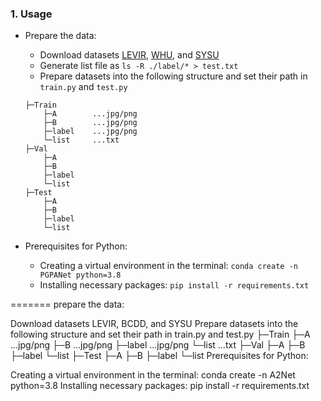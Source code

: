 ### 1. Usage
+ Prepare the data:
    - Download datasets [LEVIR](https://justchenhao.github.io/LEVIR/), [WHU](https://study.rsgis.whu.edu.cn/pages/download/building_dataset.html), and [SYSU](https://github.com/liumency/SYSU-CD)
    - Generate list file as `ls -R ./label/* > test.txt`
    - Prepare datasets into the following structure and set their path in `train.py` and `test.py`
    ```
    ├─Train
        ├─A        ...jpg/png
        ├─B        ...jpg/png
        ├─label    ...jpg/png
        └─list     ...txt
    ├─Val
        ├─A
        ├─B
        ├─label
        └─list
    ├─Test
        ├─A
        ├─B
        ├─label
        └─list
    ```
    
+ Prerequisites for Python:
    - Creating a virtual environment in the terminal: `conda create -n PGPANet python=3.8`
    - Installing necessary packages: `pip install -r requirements.txt `

=======
prepare the data:

Download datasets LEVIR, BCDD, and SYSU
Prepare datasets into the following structure and set their path in train.py and test.py
├─Train
    ├─A        ...jpg/png
    ├─B        ...jpg/png
    ├─label    ...jpg/png
    └─list     ...txt
├─Val
    ├─A
    ├─B
    ├─label
    └─list
├─Test
    ├─A
    ├─B
    ├─label
    └─list
Prerequisites for Python:

Creating a virtual environment in the terminal: conda create -n A2Net python=3.8
Installing necessary packages: pip install -r requirements.txt 
